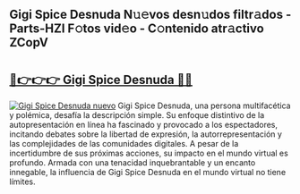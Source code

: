 ## Gigi Spice Desnuda N𝚞𝚎vos desn𝚞dos filtr𝚊dos - Parts-HZI F𝚘tos vid𝚎o - C𝚘ntenido atr𝚊ctivo ZCopV

# <h2><a href="http://mb7tgn.tromn.icu/?c=Gigi+Spice+Desnuda">🔗👉👉👉 Gigi Spice Desnuda 🔗🔗</a></h2>

[![Gigi Spice Desnuda nuevo](https://i.imgur.com/pEAQMta.gif)](http://mb7tgn.tromn.icu/?c=Gigi+Spice+Desnuda)
Gigi Spice Desnuda, una persona multifacética y polémica, desafía la descripción simple. Su enfoque distintivo de la autopresentación en línea ha fascinado y provocado a los espectadores, incitando debates sobre la libertad de expresión, la autorrepresentación y las complejidades de las comunidades digitales. A pesar de la incertidumbre de sus próximas acciones, su impacto en el mundo virtual es profundo. Armada con una tenacidad inquebrantable y un encanto innegable, la influencia de Gigi Spice Desnuda en el mundo virtual no tiene límites.
